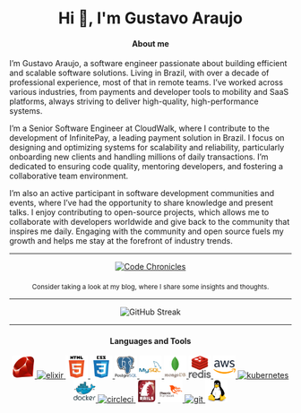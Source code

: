 <h1 align="center">Hi 👋, I'm Gustavo Araujo</h1>
<h4 align="center">About me</h4>
I’m Gustavo Araujo, a software engineer passionate about building efficient and scalable software solutions. Living in Brazil, with over a decade of professional experience, most of that in remote teams. I’ve worked across various industries, from payments and developer tools to mobility and SaaS platforms, always striving to deliver high-quality, high-performance systems.

I’m a Senior Software Engineer at CloudWalk, where I contribute to the development of InfinitePay, a leading payment solution in Brazil. I focus on designing and optimizing systems for scalability and reliability, particularly onboarding new clients and handling millions of daily transactions. I’m dedicated to ensuring code quality, mentoring developers, and fostering a collaborative team environment.

I’m also an active participant in software development communities and events, where I’ve had the opportunity to share knowledge and present talks. I enjoy contributing to open-source projects, which allows me to collaborate with developers worldwide and give back to the community that inspires me daily. Engaging with the community and open source fuels my growth and helps me stay at the forefront of industry trends.

---

<p align="center"><a href="https://gustavoaraujo.dev/?utm_medium=social&utm_source=github" target="_blank"><img src="https://media.licdn.com/dms/image/v2/D4D16AQHsbNY168BePQ/profile-displaybackgroundimage-shrink_350_1400/profile-displaybackgroundimage-shrink_350_1400/0/1690306950813?e=1739404800&v=beta&t=7t82SA5w-rNnw2urLnbdFH98YZLjo4zVLkmY5Sh3kBU" alt="Code Chronicles" /></a></p>
<p align="center"><sub>Consider taking a look at my blog, where I share some insights and thoughts.</sub></p>

---

<p align="center"><img src="https://github-readme-streak-stats-vercel-fpqt-o2e6170hw.vercel.app/?user=garaujodev&mode=weekly" alt="GitHub Streak" /></p>

---

<h4 align="center">Languages and Tools</h4>

<p align="center">
<a href="https://www.ruby-lang.org/en/" target="_blank" rel="noreferrer"> <img src="https://raw.githubusercontent.com/devicons/devicon/master/icons/ruby/ruby-original.svg" alt="ruby" width="40" height="40"/> </a>
<a href="https://elixir-lang.org" target="_blank" rel="noreferrer"> <img src="https://www.vectorlogo.zone/logos/elixir-lang/elixir-lang-icon.svg" alt="elixir" width="40" height="40"/> </a>
<a href="https://www.w3.org/html/" target="_blank" rel="noreferrer"> <img src="https://raw.githubusercontent.com/devicons/devicon/master/icons/html5/html5-original-wordmark.svg" alt="html5" width="40" height="40"/> </a>
<a href="https://www.w3schools.com/css/" target="_blank" rel="noreferrer"> <img src="https://raw.githubusercontent.com/devicons/devicon/master/icons/css3/css3-original-wordmark.svg" alt="css3" width="40" height="40"/> </a>
<a href="https://www.postgresql.org" target="_blank" rel="noreferrer"> <img src="https://raw.githubusercontent.com/devicons/devicon/master/icons/postgresql/postgresql-original-wordmark.svg" alt="postgresql" width="40" height="40"/> </a> 
<a href="https://www.mysql.com/" target="_blank" rel="noreferrer"> <img src="https://raw.githubusercontent.com/devicons/devicon/master/icons/mysql/mysql-original-wordmark.svg" alt="mysql" width="40" height="40"/> </a>
<a href="https://www.mongodb.com/" target="_blank" rel="noreferrer"> <img src="https://raw.githubusercontent.com/devicons/devicon/master/icons/mongodb/mongodb-original-wordmark.svg" alt="mongodb" width="40" height="40"/> </a>
<a href="https://redis.io" target="_blank" rel="noreferrer"> <img src="https://raw.githubusercontent.com/devicons/devicon/master/icons/redis/redis-original-wordmark.svg" alt="redis" width="40" height="40"/> </a>
<a href="https://aws.amazon.com" target="_blank" rel="noreferrer"> <img src="https://raw.githubusercontent.com/devicons/devicon/master/icons/amazonwebservices/amazonwebservices-original-wordmark.svg" alt="aws" width="40" height="40"/> </a>
<a href="https://kubernetes.io" target="_blank" rel="noreferrer"> <img src="https://www.vectorlogo.zone/logos/kubernetes/kubernetes-icon.svg" alt="kubernetes" width="40" height="40"/> </a>
<a href="https://www.docker.com/" target="_blank" rel="noreferrer"> <img src="https://raw.githubusercontent.com/devicons/devicon/master/icons/docker/docker-original-wordmark.svg" alt="docker" width="40" height="40"/> </a>
<a href="https://circleci.com" target="_blank" rel="noreferrer"> <img src="https://www.vectorlogo.zone/logos/circleci/circleci-icon.svg" alt="circleci" width="40" height="40"/> </a> 
<a href="https://rubyonrails.org" target="_blank" rel="noreferrer"> <img src="https://raw.githubusercontent.com/devicons/devicon/master/icons/rails/rails-original-wordmark.svg" alt="rails" width="40" height="40"/> </a>
<a href="https://phoenixframework.org" target="_blank" rel="noreferrer"> <img src="https://raw.githubusercontent.com/devicons/devicon/master/icons/phoenix/phoenix-original-wordmark.svg" alt="phoenix" width="40" height="40"/> </a>
<a href="https://git-scm.com/" target="_blank" rel="noreferrer"> <img src="https://www.vectorlogo.zone/logos/git-scm/git-scm-icon.svg" alt="git" width="40" height="40"/> </a>
<a href="https://www.linux.org/" target="_blank" rel="noreferrer"> <img src="https://raw.githubusercontent.com/devicons/devicon/master/icons/linux/linux-original.svg" alt="linux" width="40" height="40"/> </a>
</p>
